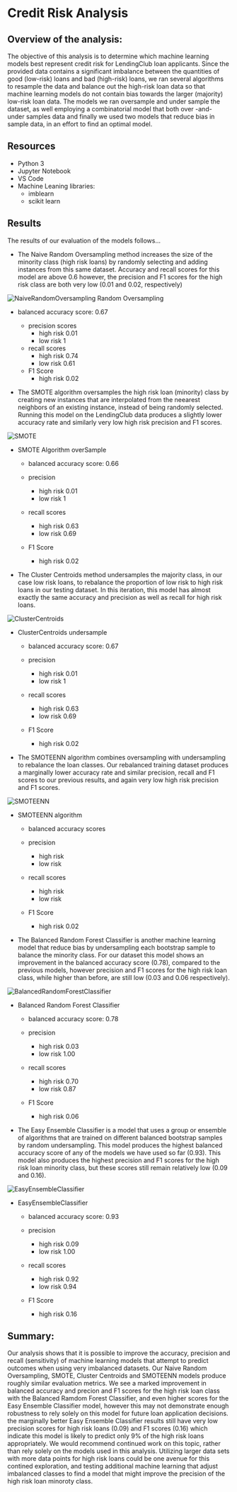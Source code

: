 # Credit Risk Analysis

## Overview of the analysis: 
The objective of this analysis is to determine which machine learning models best represent credit risk for LendingClub loan applicants. Since the provided data contains a significant imbalance between the quantities of good (low-risk) loans and bad (high-risk) loans, we ran several algorithms to resample the data and balance out the high-risk loan data so that machine learning models do not contain bias towards the larger (majority) low-risk loan data. The models we ran  oversample and under sample the dataset, as well employing a combinatorial model that both over -and- under samples data and finally we used two models that reduce bias in sample data, in an effort to find an optimal model.

## Resources
* Python 3
* Jupyter Notebook
* VS Code
* Machine Leaning libraries:
    * imblearn
    * scikit learn


## Results
The results of our evaluation of the models follows...

* The Naive Random Oversampling method increases the size of the minority class (high risk loans) by randomly selecting and adding instances from this same dataset. Accuracy and recall scores for this model are above 0.6 however, the precision and F1 scores for the high risk class are both very low (0.01 and 0.02, respectively)
    

![NaiveRandomOversampling](./additional_resources/NaiveRandomOversampling.png) 
Random Oversampling 
 * balanced accuracy score: 0.67 
    * precision scores 
        * high risk 0.01
        * low risk 1
    * recall scores
        * high risk 0.74
        * low risk 0.61
    * F1 Score
        * high risk 0.02

* The SMOTE algorithm oversamples the high risk loan (minority) class by creating new instances that are interpolated from the neearest neighbors of an existing instance, instead of being randomly selected. Running this model on the LendingClub data produces a slightly lower accuracy rate and similarly very low high risk precision and F1 scores.

![SMOTE](./additional_resources/SMOTE.png) 
* SMOTE Algorithm overSample
    
    * balanced accuracy score: 0.66 
    * precision  
        * high risk 0.01
        * low risk 1

    * recall scores
        * high risk 0.63
        * low risk 0.69
    * F1 Score
        * high risk 0.02

* The Cluster Centroids method undersamples the majority class, in our case low risk loans, to rebalance the proportion of low risk to high risk loans in our testing dataset. In this iteration, this model has almost exactly the same accuracy and precision as well as recall for high risk loans.
 
![ClusterCentroids](./additional_resources/ClusterCentroids.png) 
* ClusterCentroids undersample
    * balanced accuracy score: 0.67
    * precision  
        * high risk 0.01
        * low risk 1

    * recall scores
        * high risk 0.63
        * low risk 0.69
    * F1 Score
        * high risk 0.02

* The SMOTEENN algorithm combines oversampling with undersampling to rebalance the loan classes. Our rebalanced training dataset produces a marginally lower accuracy rate and similar precision, recall and F1 scores to our previous results, and again very low high risk precision and F1 scores.

![SMOTEENN](./additional_resources/SMOTEENN.png) 
* SMOTEENN algorithm
    * balanced accuracy scores 
    * precision  
        * high risk
        * low risk

    * recall scores
        * high risk
        * low risk
    * F1 Score
        * high risk 0.02

* The Balanced Random Forest Classifier is another machine learning model that reduce bias by undersampling each bootstrap sample to balance the minority class. For our dataset this model shows an improvement in the balanced accuracy score (0.78), compared to the previous models, however precision and F1 scores for the high risk loan class, while higher than before, are still low (0.03 and 0.06 respectively).


![BalancedRandomForestClassifier](./additional_resources/BalancedRandomForestClassifier.png)
* Balanced Random Forest Classifier 
    * balanced accuracy score: 0.78
    * precision  
        * high risk 0.03
        * low risk 1.00

    * recall scores
        * high risk 0.70
        * low risk 0.87
    * F1 Score
        * high risk 0.06


* The Easy Ensemble Classifier is a model that uses a group or ensemble of algorithms that are trained on different balanced bootstrap samples by random undersampling.  This model produces the highest balanced accuracy score of any of the models we have used so far (0.93). This model also produces the highest precision and F1 scores for the high risk loan minority class, but these scores still remain relatively low (0.09 and 0.16).


![EasyEnsembleClassifier](./additional_resources/EasyEnsembleClassifier.png) 
* EasyEnsembleClassifier
    * balanced accuracy score: 0.93
    * precision  
        * high risk 0.09
        * low risk 1.00

    * recall scores
        * high risk 0.92
        * low risk 0.94
    * F1 Score
        * high risk 0.16

## Summary: 
Our analysis shows that it is possible to improve the accuracy, precision and recall (sensitivity) of machine learning models that attempt to predict outcomes when using very imbalanced datasets.  Our Naive Random Oversampling, SMOTE, Cluster Centroids and SMOTEENN models produce roughly similar evaluation metrics.  We see a marked improvement in balanced accuracy and precion and F1 scores for the high risk loan class with the Balanced Ramdom Forest Classifier, and even higher scores for the Easy Ensemble Classifier model, however this may not demonstrate enough robustness to rely solely on this model for future loan application decisions. the marginally better Easy Ensemble Classifier results still have very low precision scores for high risk loans (0.09) and F1 scores (0.16) which indicate this model is likely to predict only 9% of the high risk loans appropriately. We would recommend continued work on this topic, rather than rely solely on the models used in this analysis. Utilizing larger data sets with more data points for high risk loans could be one avenue for this contined exploration, and testing additional machine learning that adjust imbalanced classes to find a model that might improve the precision of the high risk loan minoroty class.

